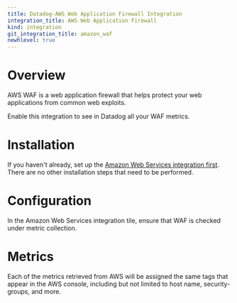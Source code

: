 ```yaml
---
title: Datadog-AWS Web Application Firewall Integration
integration_title: AWS Web Application Firewall
kind: integration
git_integration_title: amazon_waf
newhlevel: true
---
```


# Overview

AWS WAF is a web application firewall that helps protect your web applications from common web exploits.

Enable this integration to see in Datadog all your WAF metrics.

# Installation

If you haven't already, set up the [Amazon Web Services integration first](/integrations/aws). There are no other installation steps that need to be performed.

# Configuration

In the Amazon Web Services integration tile, ensure that WAF is checked under metric collection.

# Metrics

Each of the metrics retrieved from AWS will be assigned the same tags that appear in the AWS console, including but not limited to host name, security-groups, and more.

